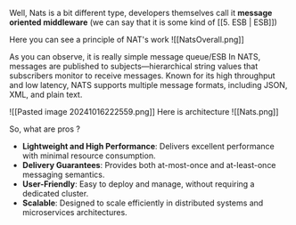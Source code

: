 Well, Nats is a bit different type, developers themselves call it **message oriented middleware** (we can say that it is some kind of [[5. ESB | ESB]]) 

Here you can see a principle of NAT's work
![[NatsOverall.png]]


As you can observe, it is really simple message queue/ESB
In NATS, messages are published to subjects—hierarchical string values that subscribers monitor to receive messages. Known for its high throughput and low latency, NATS supports multiple message formats, including JSON, XML, and plain text.

![[Pasted image 20241016222559.png]]
Here is architecture 
![[Nats.png]]

So, what are pros ?

- **Lightweight and High Performance**: Delivers excellent performance with minimal resource consumption.  
- **Delivery Guarantees**: Provides both at-most-once and at-least-once messaging semantics.  
- **User-Friendly**: Easy to deploy and manage, without requiring a dedicated cluster.  
- **Scalable**: Designed to scale efficiently in distributed systems and microservices architectures.

